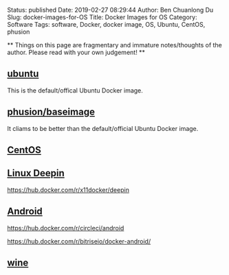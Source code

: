 Status: published
Date: 2019-02-27 08:29:44
Author: Ben Chuanlong Du
Slug: docker-images-for-OS
Title: Docker Images for OS
Category: Software
Tags: software, Docker, docker image, OS, Ubuntu, CentOS, phusion

**
Things on this page are
fragmentary and immature notes/thoughts of the author.
Please read with your own judgement!
**

## [ubuntu](https://hub.docker.com/_/ubuntu/)

This is the default/offical Ubuntu Docker image.

## [phusion/baseimage](https://hub.docker.com/r/phusion/baseimage/)

It cliams to be better than the default/official Ubuntu Docker image. 

## [CentOS](https://hub.docker.com/r/_/centos/)

## [Linux Deepin](https://hub.docker.com/r/bestwu/deepin/)

https://hub.docker.com/r/x11docker/deepin

## [Android](https://github.com/budtmo/docker-android)

https://hub.docker.com/r/circleci/android

https://hub.docker.com/r/bitriseio/docker-android/

## [wine](https://hub.docker.com/r/bestwu/wine)